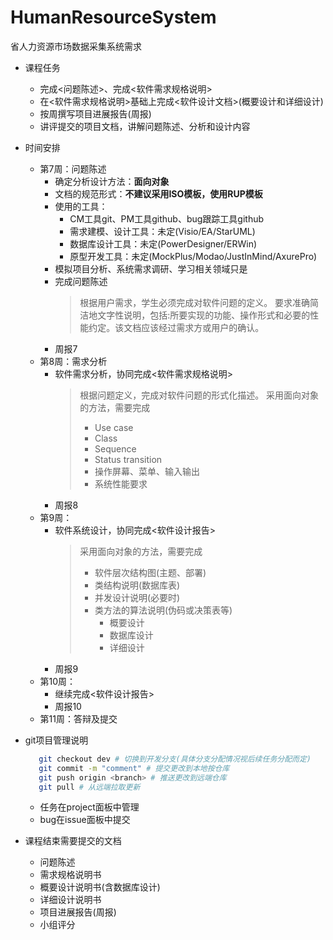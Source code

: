 # HumanResourceSystem
省人力资源市场数据采集系统需求
* 课程任务
    - 完成<问题陈述>、完成<软件需求规格说明>
    - 在<软件需求规格说明>基础上完成<软件设计文档>(概要设计和详细设计)
    - 按周撰写项目进展报告(周报)
    - 讲评提交的项目文档，讲解问题陈述、分析和设计内容

* 时间安排
    - 第7周：问题陈述
        + 确定分析设计方法：**面向对象**
        + 文档的规范形式：**不建议采用ISO模板，使用RUP模板**
        + 使用的工具：
            * CM工具git、PM工具github、bug跟踪工具github
            * 需求建模、设计工具：未定(Visio/EA/StarUML)
            * 数据库设计工具：未定(PowerDesigner/ERWin)
            * 原型开发工具：未定(MockPlus/Modao/JustInMind/AxurePro)
        + 模拟项目分析、系统需求调研、学习相关领域只是
        + 完成问题陈述
          > 根据用户需求，学生必须完成对软件问题的定义。 
          > 要求准确简洁地文字性说明，包括:所要实现的功能、操作形式和必要的性能约定。该文档应该经过需求方或用户的确认。
        + 周报7
    - 第8周：需求分析
        + 软件需求分析，协同完成<软件需求规格说明>
          > 根据问题定义，完成对软件问题的形式化描述。
          > 采用面向对象的方法，需要完成
          >
          > * Use case
          > * Class
          > * Sequence
          > * Status transition
          > * 操作屏幕、菜单、输入输出
          > * 系统性能要求
        + 周报8
    - 第9周：
        + 软件系统设计，协同完成<软件设计报告>
            > 采用面向对象的方法，需要完成
            >
            > * 软件层次结构图(主题、部署)
            > * 类结构说明(数据库表)
            > * 并发设计说明(必要时)
            > * 类方法的算法说明(伪码或决策表等)
            > 	* 概要设计
            > 	* 数据库设计
            > 	* 详细设计
        + 周报9
    - 第10周：
        + 继续完成<软件设计报告>
        + 周报10
    - 第11周：答辩及提交

* git项目管理说明

    ```bash
       git checkout dev # 切换到开发分支(具体分支分配情况视后续任务分配而定)
       git commit -m "comment" # 提交更改到本地按仓库
       git push origin <branch> # 推送更改到远端仓库
       git pull # 从远端拉取更新
    ```

    * 任务在project面板中管理
    * bug在issue面板中提交
* 课程结束需要提交的文档
    - 问题陈述
    - 需求规格说明书
    - 概要设计说明书(含数据库设计)
    - 详细设计说明书
    - 项目进展报告(周报)
    - 小组评分


